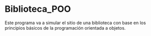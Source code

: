 # Biblioteca_POO
Este programa va a simular el sitio de una biblioteca con base en los principios básicos de la programación orientada a objetos.
